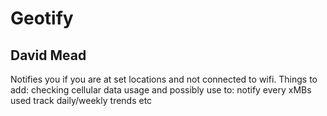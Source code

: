 # Geotify
## David Mead
Notifies you if you are at set locations and not connected to wifi.
Things to add: checking cellular data usage and possibly use to:
notify every xMBs used
track daily/weekly trends
etc

